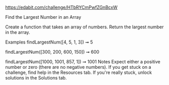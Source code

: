 https://edabit.com/challenge/HTbRYCmPwfZGnBcxW

Find the Largest Number in an Array

Create a function that takes an array of numbers. Return the largest number in the array.

Examples
findLargestNum([4, 5, 1, 3]) ➞ 5

findLargestNum([300, 200, 600, 150]) ➞ 600

findLargestNum([1000, 1001, 857, 1]) ➞ 1001
Notes
Expect either a positive number or zero (there are no negative numbers).
If you get stuck on a challenge, find help in the Resources tab.
If you're really stuck, unlock solutions in the Solutions tab.